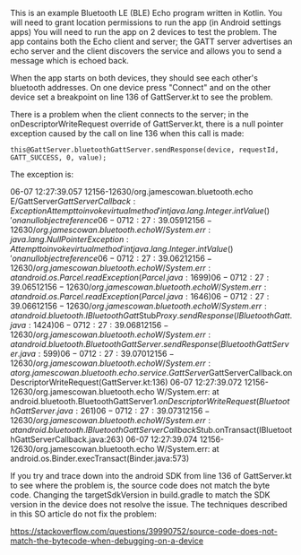 
This is an example Bluetooth LE (BLE) Echo program written in Kotlin. You will need to grant location permissions to run the app (in Android settings apps) You will need to run the app on 2 devices to test the problem. The app contains both the Echo client and server; the GATT server advertises an echo server and the client discovers the service and allows you to send a message which is echoed back.

When the app starts on both devices, they should see each other's bluetooth addresses. On one device press "Connect" and on the other device set a breakpoint on line 136 of GattServer.kt to see the problem. 

There is a problem when the client connects to the server; in the onDescriptorWriteRequest override of GattServer.kt, there is a null pointer exception caused by the call on line 136 when this call is made:

    this@GattServer.bluetoothGattServer.sendResponse(device, requestId, GATT_SUCCESS, 0, value);

The exception is:

06-07 12:27:39.057 12156-12630/org.jamescowan.bluetooth.echo E/GattServer$GattServerCallback: Exception Attempt to invoke virtual method 'int java.lang.Integer.intValue()' on a null object reference
06-07 12:27:39.059 12156-12630/org.jamescowan.bluetooth.echo W/System.err: java.lang.NullPointerException: Attempt to invoke virtual method 'int java.lang.Integer.intValue()' on a null object reference
06-07 12:27:39.062 12156-12630/org.jamescowan.bluetooth.echo W/System.err:     at android.os.Parcel.readException(Parcel.java:1699)
06-07 12:27:39.065 12156-12630/org.jamescowan.bluetooth.echo W/System.err:     at android.os.Parcel.readException(Parcel.java:1646)
06-07 12:27:39.066 12156-12630/org.jamescowan.bluetooth.echo W/System.err:     at android.bluetooth.IBluetoothGatt$Stub$Proxy.sendResponse(IBluetoothGatt.java:1424)
06-07 12:27:39.068 12156-12630/org.jamescowan.bluetooth.echo W/System.err:     at android.bluetooth.BluetoothGattServer.sendResponse(BluetoothGattServer.java:599)
06-07 12:27:39.070 12156-12630/org.jamescowan.bluetooth.echo W/System.err:     at org.jamescowan.bluetooth.echo.service.GattServer$GattServerCallback.onDescriptorWriteRequest(GattServer.kt:136)
06-07 12:27:39.072 12156-12630/org.jamescowan.bluetooth.echo W/System.err:     at android.bluetooth.BluetoothGattServer$1.onDescriptorWriteRequest(BluetoothGattServer.java:261)
06-07 12:27:39.073 12156-12630/org.jamescowan.bluetooth.echo W/System.err:     at android.bluetooth.IBluetoothGattServerCallback$Stub.onTransact(IBluetoothGattServerCallback.java:263)
06-07 12:27:39.074 12156-12630/org.jamescowan.bluetooth.echo W/System.err:     at android.os.Binder.execTransact(Binder.java:573)

If you try and trace down into the android SDK from line 136 of GattServer.kt to see where the problem is, the source code does not match the byte code. Changing the targetSdkVersion in build.gradle to match the SDK version in the device does not resolve the issue. The techniques described in this SO article do not fix the problem:

https://stackoverflow.com/questions/39990752/source-code-does-not-match-the-bytecode-when-debugging-on-a-device

